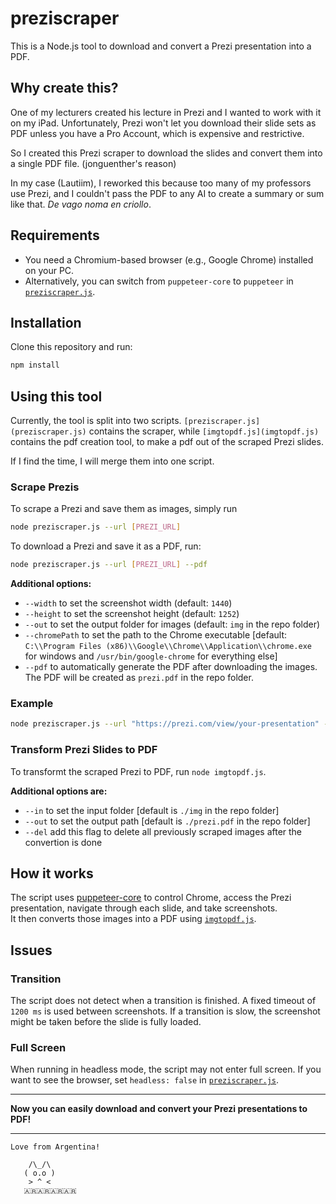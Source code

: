 # preziscraper

This is a Node.js tool to download and convert a Prezi presentation into a PDF.

## Why create this?

One of my lecturers created his lecture in Prezi and I wanted to work with it on my iPad. Unfortunately, Prezi won't let you download their slide sets as PDF unless you have a Pro Account, which is expensive and restrictive.

So I created this Prezi scraper to download the slides and convert them into a single PDF file. (jonguenther's reason)

In my case (Lautiim), I reworked this because too many of my professors use Prezi, and I couldn't pass the PDF to any AI to create a summary or sum like that. _De vago noma en criollo_.

## Requirements

- You need a Chromium-based browser (e.g., Google Chrome) installed on your PC.
- Alternatively, you can switch from `puppeteer-core` to `puppeteer` in [`preziscraper.js`](preziscraper.js).

## Installation

Clone this repository and run:

```bash
npm install
```

## Using this tool

Currently, the tool is split into two scripts. `[preziscraper.js](preziscraper.js)` contains the scraper, while `[imgtopdf.js](imgtopdf.js)` contains the pdf creation tool, to make a pdf out of the scraped Prezi slides.

If I find the time, I will merge them into one script.

### Scrape Prezis

To scrape a Prezi and save them as images, simply run

```bash
node preziscraper.js --url [PREZI_URL] 

```
To download a Prezi and save it as a PDF, run:

```bash
node preziscraper.js --url [PREZI_URL] --pdf
```

**Additional options:**

- `--width` to set the screenshot width (default: `1440`)
- `--height` to set the screenshot height (default: `1252`)
- `--out` to set the output folder for images (default: `img` in the repo folder)
- `--chromePath` to set the path to the Chrome executable [default: `C:\\Program Files (x86)\\Google\\Chrome\\Application\\chrome.exe` for windows and `/usr/bin/google-chrome` for everything else]
- `--pdf` to automatically generate the PDF after downloading the images. The PDF will be created as `prezi.pdf` in the repo folder.

### Example

```bash
node preziscraper.js --url "https://prezi.com/view/your-presentation" --pdf
```

### Transform Prezi Slides to PDF
To transformt the scraped Prezi to PDF, run `node imgtopdf.js`.

**Additional options are:**
- `--in` to set the input folder [default is `./img` in the repo folder]
- `--out` to set the output path [default is `./prezi.pdf` in the repo folder]
- `--del` add this flag to delete all previously scraped images after the convertion is done

## How it works

The script uses [puppeteer-core](https://github.com/puppeteer/puppeteer) to control Chrome, access the Prezi presentation, navigate through each slide, and take screenshots.  
It then converts those images into a PDF using [`imgtopdf.js`](imgtopdf.js).

## Issues

### Transition
The script does not detect when a transition is finished. A fixed timeout of `1200 ms` is used between screenshots. If a transition is slow, the screenshot might be taken before the slide is fully loaded.

### Full Screen
When running in headless mode, the script may not enter full screen. If you want to see the browser, set `headless: false` in [`preziscraper.js`](preziscraper.js).

---

**Now you can easily download and convert your Prezi presentations to PDF!**

---

```
Love from Argentina!

    /\_/\
   ( o.o )
    > ^ <
   🇦🇷🇦🇷🇦🇷🇦🇷
```